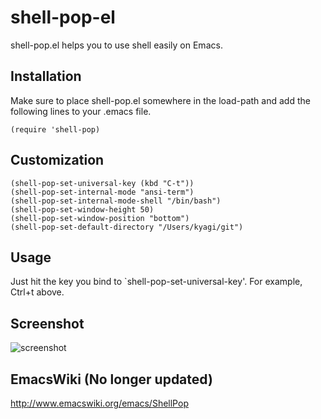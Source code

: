 shell-pop-el
============
shell-pop.el helps you to use shell easily on Emacs.

Installation
----------
Make sure to place shell-pop.el somewhere in the load-path and add the following lines to your .emacs file.

    (require 'shell-pop)

Customization
----------

    (shell-pop-set-universal-key (kbd "C-t"))
    (shell-pop-set-internal-mode "ansi-term")
    (shell-pop-set-internal-mode-shell "/bin/bash")
    (shell-pop-set-window-height 50)
    (shell-pop-set-window-position "bottom")
    (shell-pop-set-default-directory "/Users/kyagi/git")
    
Usage
----------
Just hit the key you bind to `shell-pop-set-universal-key'. For example, Ctrl+t above.

Screenshot
----------
![screenshot](https://raw.github.com/kyagi/shell-pop-el/master/screenshot.png)

EmacsWiki (No longer updated)
----------
http://www.emacswiki.org/emacs/ShellPop